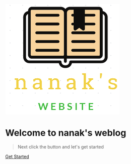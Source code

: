 <!-- _coverpage.md -->

![logo](/logo.png)

# Welcome to nanak's weblog

> Next click the button and let's get started

[Get Started](/computer/#)